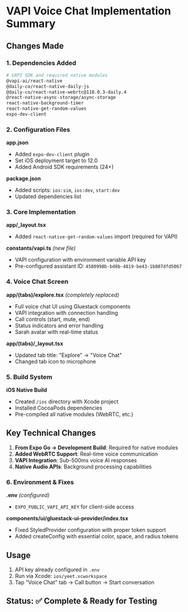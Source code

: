 # VAPI Voice Chat Implementation Summary

## Changes Made

### 1. **Dependencies Added**
```bash
# VAPI SDK and required native modules
@vapi-ai/react-native
@daily-co/react-native-daily-js
@daily-co/react-native-webrtc@118.0.3-daily.4
@react-native-async-storage/async-storage
react-native-background-timer
react-native-get-random-values
expo-dev-client
```

### 2. **Configuration Files**

**app.json**
- Added `expo-dev-client` plugin
- Set iOS deployment target to 12.0
- Added Android SDK requirements (24+)

**package.json**
- Added scripts: `ios:sim`, `ios:dev`, `start:dev`
- Updated dependencies list

### 3. **Core Implementation**

**app/_layout.tsx**
- Added `react-native-get-random-values` import (required for VAPI)

**constants/vapi.ts** *(new file)*
- VAPI configuration with environment variable API key
- Pre-configured assistant ID: `4580998b-bd8b-4819-be43-1b807dfd5067`

### 4. **Voice Chat Screen**

**app/(tabs)/explore.tsx** *(completely replaced)*
- Full voice chat UI using Gluestack components
- VAPI integration with connection handling
- Call controls (start, mute, end)
- Status indicators and error handling
- Sarah avatar with real-time status

**app/(tabs)/_layout.tsx**
- Updated tab title: "Explore" → "Voice Chat"
- Changed tab icon to microphone

### 5. **Build System**

**iOS Native Build**
- Created `/ios` directory with Xcode project
- Installed CocoaPods dependencies
- Pre-compiled all native modules (WebRTC, etc.)

## Key Technical Changes

1. **From Expo Go → Development Build**: Required for native modules
2. **Added WebRTC Support**: Real-time voice communication
3. **VAPI Integration**: Sub-500ms voice AI responses
4. **Native Audio APIs**: Background processing capabilities

### 6. **Environment & Fixes**

**.env** *(configured)*
- `EXPO_PUBLIC_VAPI_API_KEY` for client-side access

**components/ui/gluestack-ui-provider/index.tsx**
- Fixed StyledProvider configuration with proper token support
- Added createConfig with essential color, space, and radius tokens

## Usage

1. API key already configured in `.env`
2. Run via Xcode: `ios/yeet.xcworkspace`
3. Tap "Voice Chat" tab → Call button → Start conversation

## Status: ✅ Complete & Ready for Testing